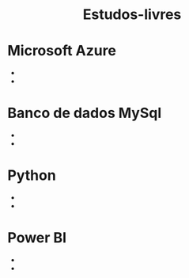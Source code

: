 <h1 align="center"> Estudos-livres </h1>

# Microsoft Azure

* []()
* []()

# Banco de dados MySql

* []()
* []()

# Python

* []()
* []()

# Power BI

* []()
* []()
